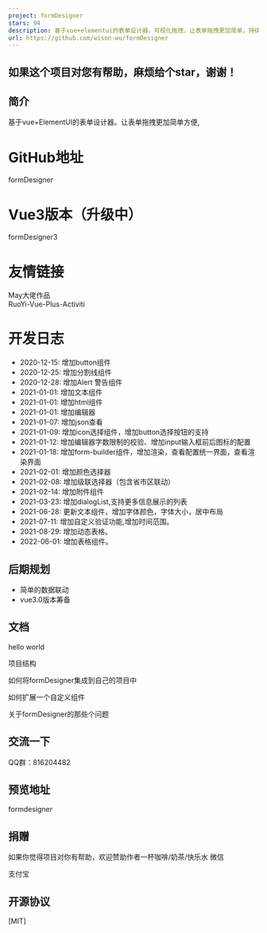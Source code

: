 ```yaml
---
project: formDesigner
stars: 94
description: 基于vue+elementui的表单设计器，可视化拖拽，让表单拖拽更加简单，持续更新中。The form designer based on Vue + elementui enables visual drag and drop, making form drag and drop easier and continuously updating.http://wurong19870715.gitee.io/formdesigner
url: https://github.com/wison-wu/formDesigner
---
```


如果这个项目对您有帮助，麻烦给个star，谢谢！
------------------------

简介
--

基于vue+ElementUI的表单设计器。让表单拖拽更加简单方便,

GitHub地址
========

formDesigner

Vue3版本（升级中）
===========

formDesigner3

友情链接
====

May大佬作品  
RuoYi-Vue-Plus-Activiti

开发日志
====

-   2020-12-15: 增加button组件
-   2020-12-25: 增加分割线组件
-   2020-12-28: 增加Alert 警告组件
-   2021-01-01: 增加文本组件
-   2021-01-01: 增加html组件
-   2021-01-01: 增加编辑器
-   2021-01-07: 增加json查看
-   2021-01-09: 增加icon选择组件，增加button选择按钮的支持
-   2021-01-12: 增加编辑器字数限制的校验、增加input输入框前后图标的配置
-   2021-01-18: 增加form-builder组件，增加渲染，查看配置统一界面，查看渲染界面
-   2021-02-01: 增加颜色选择器
-   2021-02-08: 增加级联选择器（包含省市区联动）
-   2021-02-14: 增加附件组件
-   2021-03-23: 增加dialogList,支持更多信息展示的列表
-   2021-06-28: 更新文本组件，增加字体颜色，字体大小，居中布局
-   2021-07-11: 增加自定义验证功能,增加时间范围。
-   2021-08-29: 增加动态表格。
-   2022-06-01: 增加表格组件。

后期规划
----

-   简单的数据联动
-   vue3.0版本筹备

文档
--

hello world

项目结构

如何将formDesigner集成到自己的项目中

如何扩展一个自定义组件

关于formDesigner的那些个问题

交流一下
----

QQ群：816204482

预览地址
----

formdesigner

捐赠
--

如果你觉得项目对你有帮助，欢迎赞助作者一杯咖啡/奶茶/快乐水 微信

支付宝

开源协议
----

\[MIT\]
